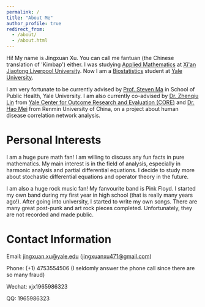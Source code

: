 ```yaml
---
permalink: /
title: "About Me"
author_profile: true
redirect_from: 
  - /about/
  - /about.html
---
```


Hi! My name is Jingxuan Xu. You can call me fantuan (the Chinese translation of 'Kimbap') either. I was studying [Applied Mathematics](https://www.xjtlu.edu.cn/en/study/undergraduate/applied-mathematics) at [Xi'an Jiaotong Liverpool University](https://www.xjtlu.edu.cn/en). Now I am a [Biostatistics](https://ysph.yale.edu/public-health-research-and-practice/department-research/biostatistics/) student at [Yale University](https://www.yale.edu/).

I am very fortunate to be currently advised by [Prof. Steven Ma](https://ysph.yale.edu/profile/shuangge-ma/) in School of Public Health, Yale University. I am also currently co-advised by [Dr. Zhenqiu Lin](https://medicine.yale.edu/profile/zhenqiu-lin/) from [Yale Center for Outcome Research and Evaluation (CORE)](https://medicine.yale.edu/core/) and [Dr. Hao Mei](http://stat.ruc.edu.cn/jxtd/jsdw/swtjylxbxx/f19457567e31409488f1396d3538a2a0.htm) from Renmin University of China, on a project about human disease correlation network analysis.

Personal Interests
======
I am a huge pure math fan! I am willing to discuss any fun facts in pure mathematics. My main interest is in the field of analysis, especially in harmonic analysis and partial differential equations. I decide to study more about stochastic differential equations and operator theory in the future.

I am also a huge rock music fan! My fanvourite band is Pink Floyd. I started my own band during my first year in high school (that is really many years ago!). After going into university, I started to write my own songs. There are many great post-punk and art rock pieces completed. Unfortunately, they are not recorded and made public.

Contact Information
======
Email: jingxuan.xu@yale.edu (jingxuanxu471@gmail.com)

Phone: (+1) 4753554506 (I seldomly answer the phone call since there are so many fraud)

Wechat: xjx1965986323

QQ: 1965986323
